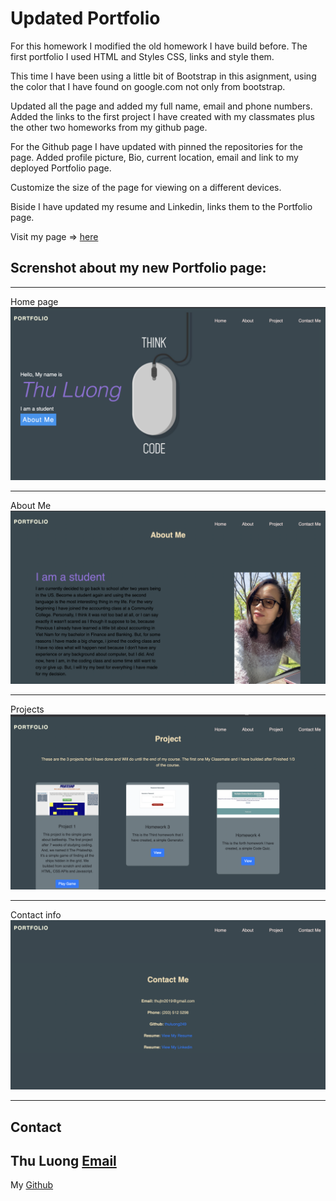 # Updated Portfolio 

For this homework I modified the old homework I have build before. The first portfolio I used HTML and Styles CSS, links and style them. 

This time I have been using a little bit of Bootstrap in this asignment, using the color that I have found on google.com not only from bootstrap. 

Updated all the page and added my full name, email and phone numbers. Added the links to the first project I have created with my classmates plus the other two homeworks from my github page. 

For the Github page I have updated with pinned the repositories for the page. Added profile picture, Bio, current location, email and link to my deployed Portfolio page.

Customize the size of the page for viewing on a different devices. 

Biside I have updated my resume and Linkedin, links them to the Portfolio page.

Visit my page => [here](https://thuluong249.github.io/Homework8/)

## Screnshot about my new Portfolio page:

---

Home page 
![Home Page](./Assets/image/Home.png)

---

About Me 
![About](./Assets/image/about.png)

---

Projects
![Projects](./Assets/image/projects.png)

---

Contact info
![Contact](./Assets/image/Contact.png)

---

## Contact
**Thu Luong** [Email](mailto:thujtn2019@gmail.com)
---
My [Github](https://github.com/thuluong249)
